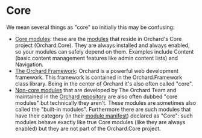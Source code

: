 # Core



We mean several things as "core" so initially this may be confusing:

- [Core modules](http://docs.orchardproject.net/Documentation/Builtin-Features#Coremodules): these are the [modules](Module) that reside in Orchard's Core project (Orchard.Core). They are always installed and always enabled, so your modules can safely depend on them. Examples include Content (basic content management features like admin content lists) and Navigation.
- [The Orchard Framework](http://docs.orchardproject.net/Documentation/Source-code-organization#OrchardFrameworkProject): Orchard is a powerful web development framework. This framework is contained in the Orchard.Framework class library. Being in the center of Orchard it's also often called "core".
- [Non-core modules](http://docs.orchardproject.net/Documentation/Builtin-Features#Noncoremodules) that are developed by The Orchard Team and maintained in the [Orchard repository](https://github.com/OrchardCMS/Orchard) are also often dubbed "core modules" but technically they aren't. These modules are sometimes also called the "built-in modules". Furthermore there are such modules that have their category (in their [module manifest](http://docs.orchardproject.net/Documentation/manifest-files)) declared as "Core": such modules behave exactly like true Core modules (like they are always enabled) but they are not part of the Orchard.Core project.